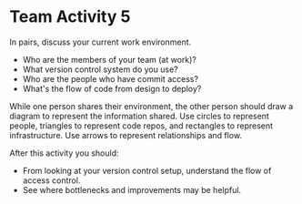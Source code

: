 # Team Activity 5

In pairs, discuss your current work environment. 

* Who are the members of your team (at work)?
* What version control system do you use?
* Who are the people who have commit access?
* What's the flow of code from design to deploy?

While one person shares their environment, the other person should draw a diagram to represent the information shared. Use circles to represent people, triangles to represent code repos, and rectangles to represent infrastructure. Use arrows to represent relationships and flow.

After this activity you should:

* From looking at your version control setup, understand the flow of access control.
* See where bottlenecks and improvements may be helpful.